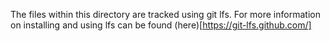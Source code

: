 The files within this directory are tracked using git lfs. For more information on installing and using lfs can be found (here)[https://git-lfs.github.com/]

